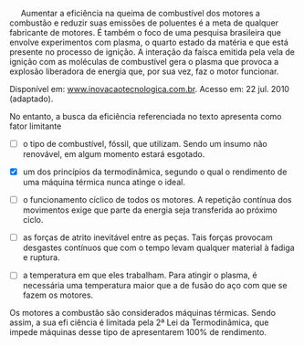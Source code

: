 

     Aumentar a eficiência na queima de combustível dos motores a combustão e reduzir suas emissões de poluentes é a meta de qualquer fabricante de motores. É também o foco de uma pesquisa brasileira que envolve experimentos com plasma, o quarto estado da matéria e que está presente no processo de ignição. A interação da faísca emitida pela vela de ignição com as moléculas de combustível gera o plasma que provoca a explosão liberadora de energia que, por sua vez, faz o motor funcionar.

Disponível em: www.inovacaotecnologica.com.br. Acesso em: 22 jul. 2010 (adaptado).

No entanto, a busca da eficiência referenciada no texto apresenta como fator limitante



- [ ] o tipo de combustível, fóssil, que utilizam. Sendo um insumo não renovável, em algum momento estará esgotado.
- [x] um dos princípios da termodinâmica, segundo o qual o rendimento de uma máquina térmica nunca atinge o ideal.
- [ ] o funcionamento cíclico de todos os motores. A repetição contínua dos movimentos exige que parte da energia seja transferida ao próximo ciclo.
- [ ] as forças de atrito inevitável entre as peças. Tais forças provocam desgastes contínuos que com o tempo levam qualquer material à fadiga e ruptura.
- [ ] a temperatura em que eles trabalham. Para atingir o plasma, é necessária uma temperatura maior que a de fusão do aço com que se fazem os motores.


Os motores a combustão são considerados máquinas térmicas. Sendo assim, a sua efi ciência é limitada pela 2ª Lei da Termodinâmica, que impede máquinas desse tipo de apresentarem 100% de rendimento.

        